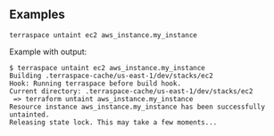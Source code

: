 ## Examples

    terraspace untaint ec2 aws_instance.my_instance

Example with output:

	$ terraspace untaint ec2 aws_instance.my_instance
	Building .terraspace-cache/us-east-1/dev/stacks/ec2
	Hook: Running terraspace before build hook.
	Current directory: .terraspace-cache/us-east-1/dev/stacks/ec2
	 => terraform untaint aws_instance.my_instance
	Resource instance aws_instance.my_instance has been successfully untainted.
	Releasing state lock. This may take a few moments...
